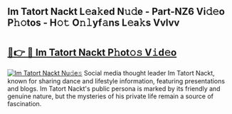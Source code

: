 ## Im Tatort Nackt L𝚎a𝚔ed N𝚞𝚍e - Part-NZ6 Vi𝚍𝚎o P𝚑𝚘tos - H𝚘𝚝 O𝚗𝚕yf𝚊ns L𝚎a𝚔s Vvlvv

# <h2><a href="http://kf25l6.oniu.top/?m=Im+Tatort+Nackt">🔗👉 🔴 Im Tatort Nackt P𝚑ot𝚘𝚜 V𝚒d𝚎o</a></h2>

[![Im Tatort Nackt Nu𝚍e𝚜](https://i.imgur.com/0qMVB7G.gif)](http://kf25l6.oniu.top/?m=Im+Tatort+Nackt)
Social media thought leader Im Tatort Nackt, known for sharing dance and lifestyle information, featuring presentations and blogs. Im Tatort Nackt's public persona is marked by its friendly and genuine nature, but the mysteries of his private life remain a source of fascination.  
